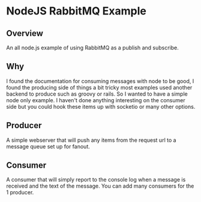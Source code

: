 # NodeJS RabbitMQ Example #

## Overview ##
An all node.js example of using RabbitMQ as a publish and subscribe.

## Why ##
I found the documentation for consuming messages with node to be good, I found the producing side of things a bit tricky most examples used another backend to produce such as groovy or rails. So I wanted to have a simple node only example. I haven't done anything interesting on the consumer side but you could hook these items up with socketio or many other options.

## Producer ##
A simple webserver that will push any items from the request url to a message queue set up for fanout.  

## Consumer ##
A consumer that will simply report to the console log when a message is received and the text of the message. You can add many consumers for the 1 producer. 

